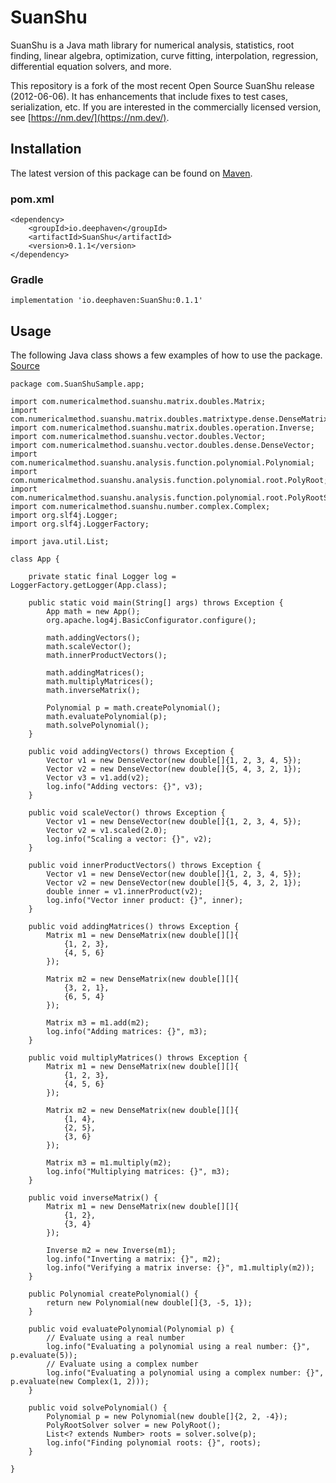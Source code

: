 # SuanShu

SuanShu is a Java math library for numerical analysis, statistics, root finding, linear algebra, optimization, curve fitting, interpolation, regression, differential equation solvers, and more.  

This repository is a fork of the most recent Open Source SuanShu release (2012-06-06).  It has enhancements that include fixes to test cases, serialization, etc.  If you are interested in the commercially licensed version, see [https://nm.dev/](https://nm.dev/).

## Installation

The latest version of this package can be found on [Maven](https://search.maven.org/artifact/io.deephaven/SuanShu).

### pom.xml

```
<dependency>
    <groupId>io.deephaven</groupId>
    <artifactId>SuanShu</artifactId>
    <version>0.1.1</version>
</dependency>
```

### Gradle

```
implementation 'io.deephaven:SuanShu:0.1.1'
```

## Usage

The following Java class shows a few examples of how to use the package. [Source](https://github.com/eugenp/tutorials/blob/master/libraries-data-2/src/main/java/com/baeldung/suanshu/SuanShuMath.java)

```
package com.SuanShuSample.app;

import com.numericalmethod.suanshu.matrix.doubles.Matrix;
import com.numericalmethod.suanshu.matrix.doubles.matrixtype.dense.DenseMatrix;
import com.numericalmethod.suanshu.matrix.doubles.operation.Inverse;
import com.numericalmethod.suanshu.vector.doubles.Vector;
import com.numericalmethod.suanshu.vector.doubles.dense.DenseVector;
import com.numericalmethod.suanshu.analysis.function.polynomial.Polynomial;
import com.numericalmethod.suanshu.analysis.function.polynomial.root.PolyRoot;
import com.numericalmethod.suanshu.analysis.function.polynomial.root.PolyRootSolver;
import com.numericalmethod.suanshu.number.complex.Complex;
import org.slf4j.Logger;
import org.slf4j.LoggerFactory;

import java.util.List;

class App {

    private static final Logger log = LoggerFactory.getLogger(App.class);

    public static void main(String[] args) throws Exception {
        App math = new App();
        org.apache.log4j.BasicConfigurator.configure();

        math.addingVectors();
        math.scaleVector();
        math.innerProductVectors();

        math.addingMatrices();
        math.multiplyMatrices();
        math.inverseMatrix();

        Polynomial p = math.createPolynomial();
        math.evaluatePolynomial(p);
        math.solvePolynomial();
    }

    public void addingVectors() throws Exception {
        Vector v1 = new DenseVector(new double[]{1, 2, 3, 4, 5});
        Vector v2 = new DenseVector(new double[]{5, 4, 3, 2, 1});
        Vector v3 = v1.add(v2);
        log.info("Adding vectors: {}", v3);
    }

    public void scaleVector() throws Exception {
        Vector v1 = new DenseVector(new double[]{1, 2, 3, 4, 5});
        Vector v2 = v1.scaled(2.0);
        log.info("Scaling a vector: {}", v2);
    }

    public void innerProductVectors() throws Exception {
        Vector v1 = new DenseVector(new double[]{1, 2, 3, 4, 5});
        Vector v2 = new DenseVector(new double[]{5, 4, 3, 2, 1});
        double inner = v1.innerProduct(v2);
        log.info("Vector inner product: {}", inner);
    }

    public void addingMatrices() throws Exception {
        Matrix m1 = new DenseMatrix(new double[][]{
            {1, 2, 3},
            {4, 5, 6}
        });

        Matrix m2 = new DenseMatrix(new double[][]{
            {3, 2, 1},
            {6, 5, 4}
        });

        Matrix m3 = m1.add(m2);
        log.info("Adding matrices: {}", m3);
    }

    public void multiplyMatrices() throws Exception {
        Matrix m1 = new DenseMatrix(new double[][]{
            {1, 2, 3},
            {4, 5, 6}
        });

        Matrix m2 = new DenseMatrix(new double[][]{
            {1, 4},
            {2, 5},
            {3, 6}
        });

        Matrix m3 = m1.multiply(m2);
        log.info("Multiplying matrices: {}", m3);
    }

    public void inverseMatrix() {
        Matrix m1 = new DenseMatrix(new double[][]{
            {1, 2},
            {3, 4}
        });

        Inverse m2 = new Inverse(m1);
        log.info("Inverting a matrix: {}", m2);
        log.info("Verifying a matrix inverse: {}", m1.multiply(m2));
    }

    public Polynomial createPolynomial() {
        return new Polynomial(new double[]{3, -5, 1});
    }

    public void evaluatePolynomial(Polynomial p) {
        // Evaluate using a real number
        log.info("Evaluating a polynomial using a real number: {}", p.evaluate(5));
        // Evaluate using a complex number
        log.info("Evaluating a polynomial using a complex number: {}", p.evaluate(new Complex(1, 2)));
    }

    public void solvePolynomial() {
        Polynomial p = new Polynomial(new double[]{2, 2, -4});
        PolyRootSolver solver = new PolyRoot();
        List<? extends Number> roots = solver.solve(p);
        log.info("Finding polynomial roots: {}", roots);
    }

}
```
